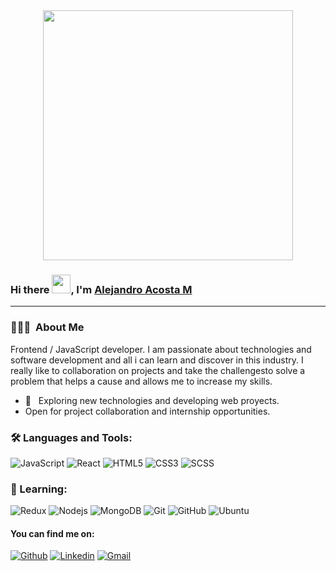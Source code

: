 <div align="center">
<img src="https://i.imgur.com/8MupZHY.gif" width="400px" />
<br>
</div>

  ### Hi there <img src="https://raw.githubusercontent.com/iampavangandhi/iampavangandhi/master/gifs/Hi.gif" width="30px">,  I'm [Alejandro Acosta M](https://github.com/cszcszczs)
  <hr>
  <h3> 👨🏻‍💻 &nbsp;About Me </h3>
Frontend / JavaScript developer. I am passionate about technologies and software development and all i can learn and discover in this industry. I really like to collaboration on projects and take the challengesto solve a problem that helps a cause and allows me to increase my skills. 

- 🤔 &nbsp; Exploring new technologies and developing web proyects.
- Open for project collaboration and internship opportunities. 
  
 ### 🛠️ Languages and Tools:

![JavaScript](https://img.shields.io/badge/-JavaScript-black?style=flat-square&logo=javascript)
![React](https://img.shields.io/badge/-React-black?style=flat-square&logo=react)
![HTML5](https://img.shields.io/badge/-HTML5-black?style=flat-square&logo=html5&logoColor=white)
![CSS3](https://img.shields.io/badge/-CSS3-black?style=flat-square&logo=css3)
![SCSS](https://img.shields.io/badge/-SCSS-black?style=flat-square&logo=SASS)
  
  ### 👣 Learning:

![Redux](https://img.shields.io/badge/-Redux-black?style=flat-square&logo=Redux)
![Nodejs](https://img.shields.io/badge/-Nodejs-black?style=flat-square&logo=Node.js)
![MongoDB](https://img.shields.io/badge/-MongoDB-black?style=flat-square&logo=mongodb)
![Git](https://img.shields.io/badge/-Git-black?style=flat-square&logo=git)
![GitHub](https://img.shields.io/badge/-GitHub-black?style=flat-square&logo=github)
![Ubuntu](https://img.shields.io/badge/-Ubuntu-black?style=flat-square&logo=ubuntu)
  
  
  #### You can find me on:
  
[![Github](https://img.shields.io/badge/-Github-333?style=flat&logo=Github&logoColor=white)](https://github.com/scszcszczs)
[![Linkedin](https://img.shields.io/badge/-LinkedIn-blue?style=flat&logo=Linkedin&logoColor=white)](https://www.linkedin.com/in/alejandro-acosta-mu%C3%B1oz-177141221)
[![Gmail](https://img.shields.io/badge/-Gmail-c14438?style=flat&logo=Gmail&logoColor=white)](mailto:alejoacostamz@gmail.com)
<br>
<!--
**cszcszczs/cszcszczs** is a ✨ _special_ ✨ repository because its `README.md` (this file) appears on your GitHub profile.

Here are some ideas to get you started:
- 🔭 I’m currently working on ...
- 🌱 I’m currently learning ...
- 👯 I’m looking to collaborate on ...
- 🤔 I’m looking for help with ...
- 💬 Ask me about ...
- 📫 How to reach me: ...
- 😄 Pronouns: ...
- ⚡ Fun fact: ...
-->

